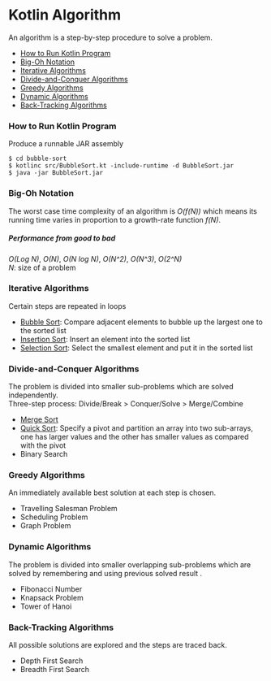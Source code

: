 # Kotlin Algorithm
An algorithm is a step-by-step procedure to solve a problem.

- [How to Run Kotlin Program](#how-to-kotlin-program)
- [Big-Oh Notation](#big-oh-notation)
- [Iterative Algorithms](#iterative-algorithms)
- [Divide-and-Conquer Algorithms](#divide-and-conquer-algorithms)
- [Greedy Algorithms](#greedy-algorithms)
- [Dynamic Algorithms](#dynamic-algorithms)
- [Back-Tracking Algorithms](#back-tracking-algorithms)

### How to Run Kotlin Program 
Produce a runnable JAR assembly

    $ cd bubble-sort 
    $ kotlinc src/BubbleSort.kt -include-runtime -d BubbleSort.jar
    $ java -jar BubbleSort.jar

### Big-Oh Notation
The worst case time complexity of an algorithm is *O(f(N))* which means its running time varies in proportion to a growth-rate function *f(N)*.

##### Performance from good to bad
*O(Log N)*, *O(N)*, *O(N log N)*, *O(N^2)*, *O(N^3)*, *O(2^N)*  
*N*: size of a problem  

### Iterative Algorithms 
Certain steps are repeated in loops

- [Bubble Sort](https://www.tutorialspoint.com/data_structures_algorithms/bubble_sort_algorithm.htm): 
Compare adjacent elements to bubble up the largest one to the sorted list
- [Insertion Sort](https://www.tutorialspoint.com/data_structures_algorithms/insertion_sort_algorithm.htm): 
Insert an element into the sorted list
- [Selection Sort](https://www.tutorialspoint.com/data_structures_algorithms/selection_sort_algorithm.htm): 
Select the smallest element and put it in the sorted list

### Divide-and-Conquer Algorithms 
The problem is divided into smaller sub-problems which are solved independently.  
Three-step process: Divide/Break > Conquer/Solve > Merge/Combine 

- [Merge Sort](https://www.tutorialspoint.com/data_structures_algorithms/merge_sort_algorithm.htm)
- [Quick Sort](https://www.tutorialspoint.com/data_structures_algorithms/quick_sort_algorithm.htm):
Specify a pivot and partition an array into two sub-arrays, one has larger values and the other has smaller values as compared with the pivot
- Binary Search

### Greedy Algorithms 
An immediately available best solution at each step is chosen.

- Travelling Salesman Problem
- Scheduling Problem
- Graph Problem

### Dynamic Algorithms 
The problem is divided into smaller overlapping sub-problems which are solved by remembering and using previous solved result .  

- Fibonacci Number
- Knapsack Problem
- Tower of Hanoi

### Back-Tracking Algorithms 
All possible solutions are explored and the steps are traced back.

- Depth First Search
- Breadth First Search

